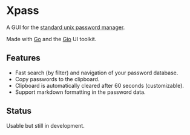 # Xpass

A GUI for the [standard unix password manager](https://www.passwordstore.org/).

Made with [Go](https://go.dev) and the [Gio](https://gioui.org) UI toolkit.

## Features

- Fast search (by filter) and navigation of your password database.
- Copy passwords to the clipboard.
- Clipboard is automatically cleared after 60 seconds (customizable).
- Support markdown formatting in the password data.

## Status

Usable but still in development.

